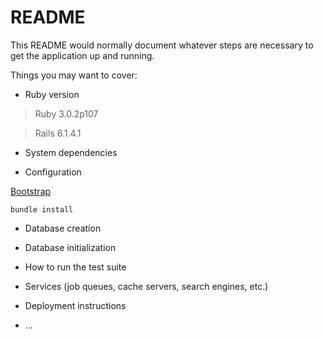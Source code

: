 # README

This README would normally document whatever steps are necessary to get the
application up and running.

Things you may want to cover:

* Ruby version
  
> Ruby 3.0.2p107

> Rails 6.1.4.1

* System dependencies

* Configuration
  
[Bootstrap](https://getbootstrap.com/docs/5.1/getting-started/download/#rubygems)
```
bundle install
```

* Database creation

* Database initialization

* How to run the test suite

* Services (job queues, cache servers, search engines, etc.)

* Deployment instructions

* ...

<!-- 
    Instalacao Rails
https://gorails.com/setup/ubuntu/21.04#ruby-rbenv


sudo service postgresql start
sudo -u postgres createuser admin -s
sudo -u postgres psql

    Com Docker Desktop no Windows
Setar arquivo docker-compose.yml
Executar docker compose up

CREATE ROLE admin WITH LOGIN PASSWORD 'admin';
ALTER ROLE admin with CREATEDB;

Erro ao executar rails server -> Webpacker configuration file not found
Soluçao: rails webpacker:install

    Gerar Controller
rails generate controller <nome_do_controller>
Ex: rails generate controller static_pages
Pasta criada em app/controller e app/views
Template da view e açoes do controller devem ter o mesmo nome por convenção (Convention Over Configuration)

    Setar Rota
config/routes.rb

    Renomear StyleSheet
app/assets/stylesheets
application.css -> application.scss

    Criar Partials
app/views/layouts/application.html.erb
=> yield: injeta os filhos dos outros controllers
Criar: _header.html.erb

    Models
rails generate scaffold Contact name:string phone:string -> cria os arquivos referentes ao banco
rails db:migrate -> gera o banco
rails routes -> mostra as rotas

rails generate model User email:string name:string password_digest:string
rails c -> console com acesso as classes do projeto
-->